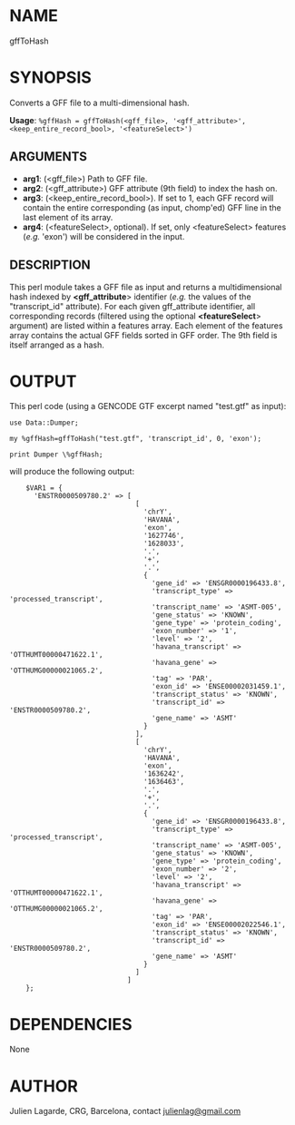 # NAME

gffToHash

# SYNOPSIS

Converts a GFF file to a multi-dimensional hash.

**Usage**: `%gffHash = gffToHash(<gff_file>, '<gff_attribute>', <keep_entire_record_bool>, '<featureSelect>')`

## ARGUMENTS

- **arg1**: (&lt;gff\_file>) Path to GFF file.
- **arg2**: (&lt;gff\_attribute>) GFF attribute (9th field) to index the hash on.
- **arg3**: (&lt;keep\_entire\_record\_bool>). If set to 1, each GFF record will contain the entire corresponding (as input, chomp'ed) GFF line in the last element of its array.
- **arg4**: (&lt;featureSelect>, optional). If set, only &lt;featureSelect> features (_e.g._ 'exon') will be considered in the input.

## DESCRIPTION

This perl module takes a GFF file as input and returns a multidimensional hash indexed by **&lt;gff\_attribute**> identifier (_e.g._ the values of the "transcript\_id" attribute). For each given gff\_attribute identifier, all corresponding records (filtered using the optional **&lt;featureSelect**> argument) are listed within a features array. Each element of the features array contains the actual GFF fields sorted in GFF order. The 9th field is itself arranged as a hash.

# OUTPUT

This perl code (using a GENCODE GTF excerpt named "test.gtf" as input):

`use Data::Dumper;`

`my %gffHash=gffToHash("test.gtf", 'transcript_id', 0, 'exon');`

`print Dumper \%gffHash;`

will produce the following output:

        $VAR1 = {
          'ENSTR0000509780.2' => [
                                   [
                                     'chrY',
                                     'HAVANA',
                                     'exon',
                                     '1627746',
                                     '1628033',
                                     '.',
                                     '+',
                                     '.',
                                     {
                                       'gene_id' => 'ENSGR0000196433.8',
                                       'transcript_type' => 'processed_transcript',
                                       'transcript_name' => 'ASMT-005',
                                       'gene_status' => 'KNOWN',
                                       'gene_type' => 'protein_coding',
                                       'exon_number' => '1',
                                       'level' => '2',
                                       'havana_transcript' => 'OTTHUMT00000471622.1',
                                       'havana_gene' => 'OTTHUMG00000021065.2',
                                       'tag' => 'PAR',
                                       'exon_id' => 'ENSE00002031459.1',
                                       'transcript_status' => 'KNOWN',
                                       'transcript_id' => 'ENSTR0000509780.2',
                                       'gene_name' => 'ASMT'
                                     }
                                   ],
                                   [
                                     'chrY',
                                     'HAVANA',
                                     'exon',
                                     '1636242',
                                     '1636463',
                                     '.',
                                     '+',
                                     '.',
                                     {
                                       'gene_id' => 'ENSGR0000196433.8',
                                       'transcript_type' => 'processed_transcript',
                                       'transcript_name' => 'ASMT-005',
                                       'gene_status' => 'KNOWN',
                                       'gene_type' => 'protein_coding',
                                       'exon_number' => '2',
                                       'level' => '2',
                                       'havana_transcript' => 'OTTHUMT00000471622.1',
                                       'havana_gene' => 'OTTHUMG00000021065.2',
                                       'tag' => 'PAR',
                                       'exon_id' => 'ENSE00002022546.1',
                                       'transcript_status' => 'KNOWN',
                                       'transcript_id' => 'ENSTR0000509780.2',
                                       'gene_name' => 'ASMT'
                                     }
                                   ]
                                 ]
        };

# DEPENDENCIES

None

# AUTHOR

Julien Lagarde, CRG, Barcelona, contact julienlag@gmail.com
